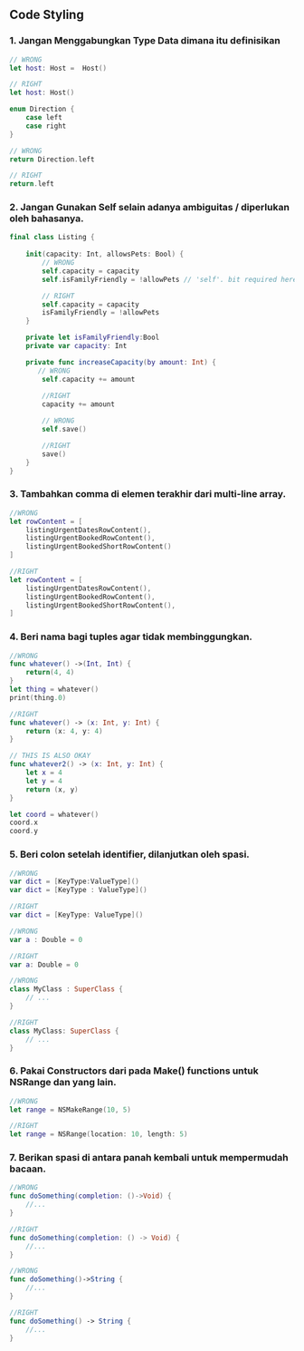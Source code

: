 ## Code Styling

### 1. Jangan Menggabungkan Type Data dimana itu definisikan

```swift
// WRONG
let host: Host =  Host()

// RIGHT
let host: Host()
```

```swift
enum Direction {
    case left
    case right
}
```
```swift
// WRONG
return Direction.left

// RIGHT
return.left
```

### 2. Jangan Gunakan Self selain adanya ambiguitas / diperlukan oleh bahasanya.
```swift
final class Listing {
    
    init(capacity: Int, allowsPets: Bool) {
        // WRONG
        self.capacity = capacity
        self.isFamilyFriendly = !allowPets // 'self'. bit required here

        // RIGHT
        self.capacity = capacity
        isFamilyFriendly = !allowPets 
    }

    private let isFamilyFriendly:Bool
    private var capacity: Int

    private func increaseCapacity(by amount: Int) {
       // WRONG
        self.capacity += amount
        
        //RIGHT
        capacity += amount

        // WRONG
        self.save()

        //RIGHT
        save()
    }
}
```
### 3. Tambahkan comma di elemen terakhir dari multi-line array.

```swift
//WRONG
let rowContent = [
    listingUrgentDatesRowContent(),
    listingUrgentBookedRowContent(),
    listingUrgentBookedShortRowContent()
]

//RIGHT
let rowContent = [
    listingUrgentDatesRowContent(),
    listingUrgentBookedRowContent(),
    listingUrgentBookedShortRowContent(),
]
```

### 4. Beri nama bagi tuples agar tidak membinggungkan.

```swift
//WRONG
func whatever() ->(Int, Int) {
    return(4, 4)
}
let thing = whatever()
print(thing.0)

//RIGHT
func whatever() -> (x: Int, y: Int) {
    return (x: 4, y: 4)
}

// THIS IS ALSO OKAY
func whatever2() -> (x: Int, y: Int) {
    let x = 4
    let y = 4
    return (x, y)
}

let coord = whatever()
coord.x
coord.y
```
### 5. Beri colon setelah identifier, dilanjutkan oleh spasi.

```swift
//WRONG
var dict = [KeyType:ValueType]()
var dict = [KeyType : ValueType]()

//RIGHT
var dict = [KeyType: ValueType]()
```

```swift
//WRONG
var a : Double = 0

//RIGHT
var a: Double = 0
```

```swift
//WRONG
class MyClass : SuperClass {
    // ...
}

//RIGHT
class MyClass: SuperClass {
    // ...
}
```

### 6. Pakai Constructors dari pada Make() functions untuk NSRange dan yang lain.

```swift
//WRONG
let range = NSMakeRange(10, 5)

//RIGHT
let range = NSRange(location: 10, length: 5)
```

### 7. Berikan spasi di antara panah kembali untuk mempermudah bacaan.

```swift
//WRONG
func doSomething(completion: ()->Void) {
    //...
}

//RIGHT
func doSomething(completion: () -> Void) {
    //...
}
```
```swift
//WRONG
func doSomething()->String {
    //...
}

//RIGHT
func doSomething() -> String {
    //...
}
```